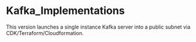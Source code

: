 # Kafka_Implementations

This version launches a single instance Kafka server into a public subnet via CDK/Terraform/Cloudformation.
